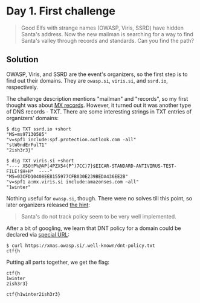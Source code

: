 # Day 1. First challenge

> Good Elfs with strange names (OWASP, Viris, SSRD) have hidden Santa's address. Now the new mailman is searching for a way to find Santa's valley through records and standards. Can you find the path?

## Solution

OWASP, Viris, and SSRD are the event's organizers, so the first step is to find out their domains. They are `owasp.si`, `viris.si`, and `ssrd.io`, respectively.

The challenge description mentions "mailman" and "records", so my first thought was about [MX records](https://en.wikipedia.org/wiki/MX_record). However, it turned out it was another type of DNS records - TXT. There are some interesting strings in TXT entries of organizers' domains:

```
$ dig TXT ssrd.io +short
"MS=ms97130585"
"v=spf1 include:spf.protection.outlook.com -all"
"stW0ndErFulT1"
"2ish3r3}"

$ dig TXT viris.si +short
"---- X5O!P%@AP[4PZX54(P^)7CC)7}$EICAR-STANDARD-ANTIVIRUS-TEST-FILE!$H+H*  ----"
"MS=03CFD10408EE8155977CFB030E239BEDA436EE2B"
"v=spf1 a:mx.viris.si include:amazonses.com ~all"
"1winter"
```

Nothing useful for `owasp.si`, though. There were no solves till this point, so later organizers released [the hint](https://twitter.com/OwaspSlovenia/status/1466013814567182336):

> Santa's do not track policy seem to be very well implemented.

After a bit of googling, we learn that DNT policy for a domain could be declared via [special URL](https://www.eff.org/dnt-policy):

```
$ curl https://xmas.owasp.si/.well-known/dnt-policy.txt
ctf{h
```

Putting all parts together, we get the flag:

```
ctf{h
1winter
2ish3r3}

ctf{h1winter2ish3r3}
```
